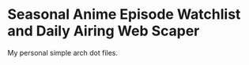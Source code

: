 <h1 align="left">Seasonal Anime Episode Watchlist and Daily Airing Web Scaper</h1>
<p>My personal simple arch dot files.</p>
